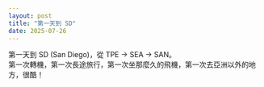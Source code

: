 ```yaml
---
layout: post
title: "第一天到 SD"
date: 2025-07-26
---
```


第一天到 SD (San Diego)，從 TPE → SEA → SAN。  
第一次轉機，第一次長途旅行，第一次坐那麼久的飛機，第一次去亞洲以外的地方，很酷！
